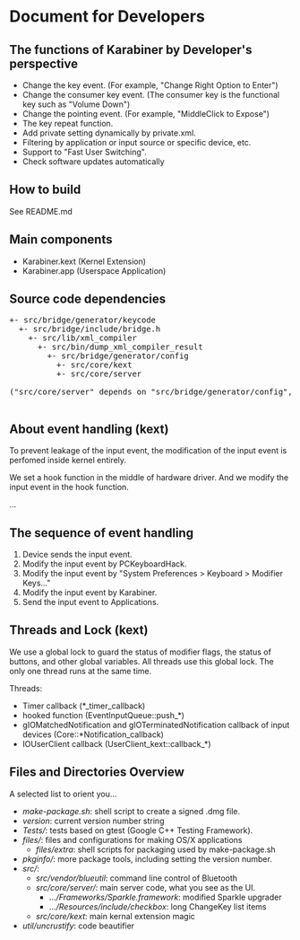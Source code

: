 Document for Developers
=======================

The functions of Karabiner by Developer's perspective
-----------------------------------------------------

* Change the key event. (For example, "Change Right Option to Enter")
* Change the consumer key event. (The consumer key is the functional key such as "Volume Down")
* Change the pointing event. (For example, "MiddleClick to Expose")
* The key repeat function.
* Add private setting dynamically by private.xml.
* Filtering by application or input source or specific device, etc.
* Support to "Fast User Switching".
* Check software updates automatically


How to build
------------
See README.md


Main components
---------------
* Karabiner.kext (Kernel Extension)
* Karabiner.app (Userspace Application)


Source code dependencies
------------------------
<pre>
+- src/bridge/generator/keycode
  +- src/bridge/include/bridge.h
    +- src/lib/xml_compiler
      +- src/bin/dump_xml_compiler_result
        +- src/bridge/generator/config
          +- src/core/kext
          +- src/core/server

("src/core/server" depends on "src/bridge/generator/config", ...)

</pre>


About event handling (kext)
---------------------------
To prevent leakage of the input event, the modification of the input event is perfomed inside kernel entirely.

We set a hook function in the middle of hardware driver.
And we modify the input event in the hook function.

...


The sequence of event handling
------------------------------
1. Device sends the input event.
1. Modify the input event by PCKeyboardHack.
1. Modify the input event by "System Preferences > Keyboard > Modifier Keys..."
1. Modify the input event by Karabiner.
1. Send the input event to Applications.


Threads and Lock (kext)
-----------------------
We use a global lock to guard the status of modifier flags, the status of buttons, and other global variables.
All threads use this global lock. The only one thread runs at the same time.

Threads:

* Timer callback (*_timer_callback)
* hooked function (EventInputQueue::push_*)
* gIOMatchedNotification and gIOTerminatedNotification callback of input devices (Core::*Notification_callback)
* IOUserClient callback (UserClient_kext::callback_*)

Files and Directories Overview
------------------------------

A selected list to orient you...

* *make-package.sh*:  shell script to create a signed .dmg file.
* *version*:  current version number string
* *Tests/*:  tests based on gtest (Google C++ Testing Framework).
* *files/*:  files and configurations for making OS/X applications
  * *files/extra*:  shell scripts for packaging used by make-package.sh
* *pkginfo/*:  more package tools, including setting the version number.
* *src/*:
  * *src/vendor/blueutil*:  command line control of Bluetooth
  * *src/core/server/*:  main server code, what you see as the UI.
    + *.../Frameworks/Sparkle.framework*:  modified Sparkle upgrader
    + *.../Resources/include/checkbox*:  long ChangeKey list items
  * *src/core/kext*:  main kernal extension magic
* *util/uncrustify*:  code beautifier

